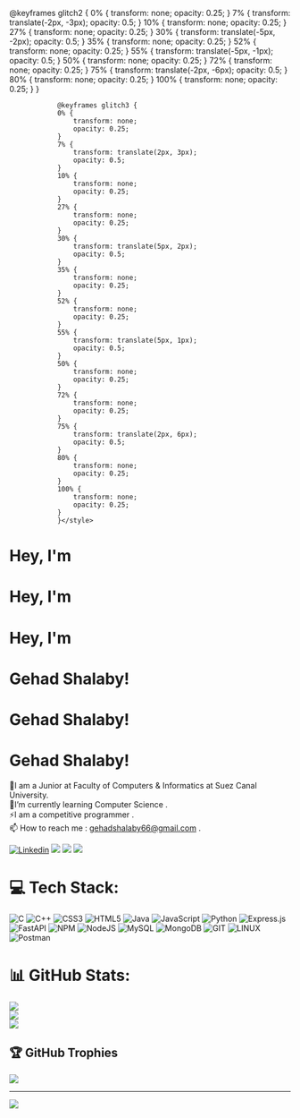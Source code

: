@keyframes glitch2 {
                0% {
                    transform: none;
                    opacity: 0.25;
                }
                7% {
                    transform: translate(-2px, -3px);
                    opacity: 0.5;
                }
                10% {
                    transform: none;
                    opacity: 0.25;
                }
                27% {
                    transform: none;
                    opacity: 0.25;
                }
                30% {
                    transform: translate(-5px, -2px);
                    opacity: 0.5;
                }
                35% {
                    transform: none;
                    opacity: 0.25;
                }
                52% {
                    transform: none;
                    opacity: 0.25;
                }
                55% {
                    transform: translate(-5px, -1px);
                    opacity: 0.5;
                }
                50% {
                    transform: none;
                    opacity: 0.25;
                }
                72% {
                    transform: none;
                    opacity: 0.25;
                }
                75% {
                    transform: translate(-2px, -6px);
                    opacity: 0.5;
                }
                80% {
                    transform: none;
                    opacity: 0.25;
                }
                100% {
                    transform: none;
                    opacity: 0.25;
                }
                }

                @keyframes glitch3 {
                0% {
                    transform: none;
                    opacity: 0.25;
                }
                7% {
                    transform: translate(2px, 3px);
                    opacity: 0.5;
                }
                10% {
                    transform: none;
                    opacity: 0.25;
                }
                27% {
                    transform: none;
                    opacity: 0.25;
                }
                30% {
                    transform: translate(5px, 2px);
                    opacity: 0.5;
                }
                35% {
                    transform: none;
                    opacity: 0.25;
                }
                52% {
                    transform: none;
                    opacity: 0.25;
                }
                55% {
                    transform: translate(5px, 1px);
                    opacity: 0.5;
                }
                50% {
                    transform: none;
                    opacity: 0.25;
                }
                72% {
                    transform: none;
                    opacity: 0.25;
                }
                75% {
                    transform: translate(2px, 6px);
                    opacity: 0.5;
                }
                80% {
                    transform: none;
                    opacity: 0.25;
                }
                100% {
                    transform: none;
                    opacity: 0.25;
                }
                }</style>
<div class="byReevenContainer">

<div class="byReeven">
<h1>Hey, I'm</h1>
<h1>Hey, I'm</h1>
<h1>Hey, I'm</h1>
</div>
<div class="byReeven">
<h1>Gehad Shalaby!</h1>
<h1>Gehad Shalaby!</h1>
<h1>Gehad Shalaby!</h1>
</div>
</div>
</div>
</foreignObject>
</svg>

 🔭I am a Junior at Faculty of Computers & Informatics at Suez Canal University.<br> 🌱I’m currently learning Computer Science .<br> ⚡️I am a competitive programmer .<br> 📫 How to reach me : gehadshalaby66@gmail.com .


[![Linkedin](https://img.shields.io/badge/-LinkedIn-222222?style=flat-square&logo=Linkedin&logoColor=white&link=https://www.linkedin.com/in/01naveenv/)](https://www.linkedin.com/in/gehad-shalaby-7aa3b5250)
[![](https://img.shields.io/badge/Gmail-gehadshalaby66@gmail.com-red)](https://mail.google.com/mail/u/0/?tab=km#inbox)
[![](https://img.shields.io/badge/Facebook-Gehad-brightgreen)](https://web.facebook.com/gehad.shalaby.902)
[![](https://img.shields.io/badge/instagram-Gehad-blue)](https://instagram.com/gehad_shalaby30?igshid=YmMyMTA2M2Y=)

# 💻 Tech Stack:
![C](https://img.shields.io/badge/c-%2300599C.svg?style=for-the-badge&logo=c&logoColor=white) ![C++](https://img.shields.io/badge/c++-%2300599C.svg?style=for-the-badge&logo=c%2B%2B&logoColor=white) ![CSS3](https://img.shields.io/badge/css3-%231572B6.svg?style=for-the-badge&logo=css3&logoColor=white) ![HTML5](https://img.shields.io/badge/html5-%23E34F26.svg?style=for-the-badge&logo=html5&logoColor=white) ![Java](https://img.shields.io/badge/java-%23ED8B00.svg?style=for-the-badge&logo=java&logoColor=white) ![JavaScript](https://img.shields.io/badge/javascript-%23323330.svg?style=for-the-badge&logo=javascript&logoColor=%23F7DF1E) ![Python](https://img.shields.io/badge/python-3670A0?style=for-the-badge&logo=python&logoColor=ffdd54) ![Express.js](https://img.shields.io/badge/express.js-%23404d59.svg?style=for-the-badge&logo=express&logoColor=%2361DAFB) ![FastAPI](https://img.shields.io/badge/FastAPI-005571?style=for-the-badge&logo=fastapi) ![NPM](https://img.shields.io/badge/NPM-%23000000.svg?style=for-the-badge&logo=npm&logoColor=white) ![NodeJS](https://img.shields.io/badge/node.js-6DA55F?style=for-the-badge&logo=node.js&logoColor=white) ![MySQL](https://img.shields.io/badge/mysql-%2300f.svg?style=for-the-badge&logo=mysql&logoColor=white) ![MongoDB](https://img.shields.io/badge/MongoDB-%234ea94b.svg?style=for-the-badge&logo=mongodb&logoColor=white) ![GIT](https://img.shields.io/badge/Git-fc6d26?style=for-the-badge&logo=git&logoColor=white) ![LINUX](https://img.shields.io/badge/Linux-FCC624?style=for-the-badge&logo=linux&logoColor=black) ![Postman](https://img.shields.io/badge/Postman-FF6C37?style=for-the-badge&logo=postman&logoColor=white)
# 📊 GitHub Stats:
![](https://github-readme-stats.vercel.app/api?username=Gehad555&theme=dark&hide_border=false&include_all_commits=false&count_private=false)<br/>
![](https://github-readme-streak-stats.herokuapp.com/?user=Gehad555&theme=dark&hide_border=false)<br/>
![](https://github-readme-stats.vercel.app/api/top-langs/?username=Gehad555&theme=dark&hide_border=false&include_all_commits=false&count_private=false&layout=compact)

## 🏆 GitHub Trophies
![](https://github-profile-trophy.vercel.app/?username=Gehad555&theme=radical&no-frame=false&no-bg=true&margin-w=4)

---
[![](https://visitcount.itsvg.in/api?id=Gehad555&icon=7&color=0)](https://visitcount.itsvg.in)

<!-- Proudly created with GPRM ( https://gprm.itsvg.in ) -->
